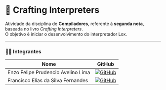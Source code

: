 # 🧩 Crafting Interpreters

Atividade da disciplina de **Compiladores**, referente à **segunda nota**, baseada no livro *Crafting Interpreters*.  
O objetivo é iniciar o desenvolvimento do interpretador Lox.

---

### 👨‍💻 Integrantes

| Nome | GitHub |
|------|---------|
| Enzo Felipe Prudencio Avelino Lima | [![GitHub](https://img.shields.io/badge/-@enzo--felipe0-181717?logo=github&logoColor=white&style=flat)](https://github.com/enzo-felipe0) |
| Francisco Elias da Silva Fernandes | [![GitHub](https://img.shields.io/badge/-@Elias66Fernandes-181717?logo=github&logoColor=white&style=flat)](https://github.com/Elias66Fernandes) |
